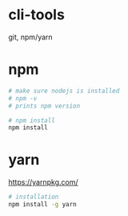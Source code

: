 # cli-tools

git, npm/yarn





# npm 
```sh
# make sure nodejs is installed
# npm -v
# prints npm version

# npm install 
npm install 

```

# yarn 
https://yarnpkg.com/

```bash
# installation
npm install -g yarn
```
